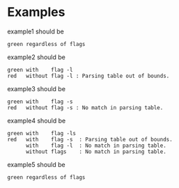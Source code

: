 # Examples

example1 should be
```
green regardless of flags
```

example2 should be
```
green with    flag -l
red   without flag -l : Parsing table out of bounds.
```

example3 should be
```
green with    flag -s
red   without flag -s : No match in parsing table.
```

example4 should be
```
green with    flag -ls
red   with    flag -s  : Parsing table out of bounds.
      with    flag -l  : No match in parsing table.
      without flags    : No match in parsing table.
```

example5 should be
```
green regardless of flags
```